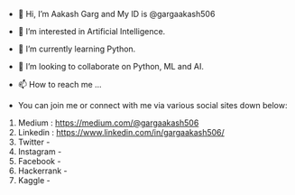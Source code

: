 - 👋 Hi, I’m Aakash Garg and My ID is @gargaakash506
- 👀 I’m interested in Artificial Intelligence.
- 🌱 I’m currently learning Python.
- 💞️ I’m looking to collaborate on Python, ML and AI.
- 📫 How to reach me ...

- You can join me or connect with me via various social sites down below:

1. Medium : https://medium.com/@gargaakash506
2. Linkedin : https://www.linkedin.com/in/gargaakash506/
3. Twitter - 
4. Instagram - 
5. Facebook - 
6. Hackerrank - 
7. Kaggle - 

<!---
gargaakash506/gargaakash506 is a ✨ special ✨ repository because its `README.md` (this file) appears on your GitHub profile.
You can click the Preview link to take a look at your changes.
--->
